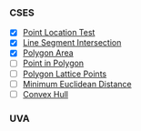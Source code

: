 ### CSES

- [x] [Point Location Test](https://cses.fi/problemset/task/2189)
- [x] [Line Segment Intersection](https://cses.fi/problemset/task/2190)
- [x] [Polygon Area](https://cses.fi/problemset/task/2191)
- [ ] [Point in Polygon](https://cses.fi/problemset/task/2192)
- [ ] [Polygon Lattice Points](https://cses.fi/problemset/task/2193)
- [ ] [Minimum Euclidean Distance](https://cses.fi/problemset/task/2194)
- [ ] [Convex Hull](https://cses.fi/problemset/task/2195)

### UVA
